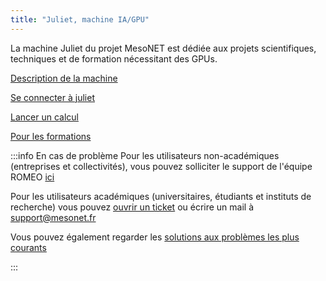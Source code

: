 ```yaml
---
title: "Juliet, machine IA/GPU"
---
```

La machine Juliet du projet MesoNET est dédiée aux projets scientifiques, techniques et de formation nécessitant des GPUs.

[Description de la machine](/code_form/juliet/description)

[Se connecter à juliet](/code_form/juliet/connexion)

[Lancer un calcul](/code_form/juliet/jobs)

[Pour les formations](/code_form/juliet/formations)


:::info En cas de problème
Pour les utilisateurs non-académiques (entreprises et collectivités), vous pouvez solliciter le support de l'équipe ROMEO [ici](https://romeo-ticket.univ-reims.fr)

Pour les utilisateurs académiques (universitaires, étudiants et instituts de recherche) vous pouvez [ouvrir un ticket](https://tickets.mesonet.fr/) ou écrire un mail à [support@mesonet.fr](mailto:support@mesonet.fr)

Vous pouvez également regarder les [solutions aux problèmes les plus courants](/code_form/juliet/troubleshooting)

:::
